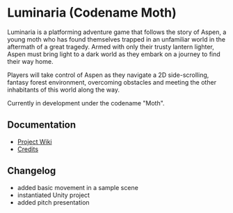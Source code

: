# Luminaria (Codename Moth)

Luminaria is a platforming adventure game that follows the story of Aspen, a young moth who has found themselves trapped in an unfamiliar world in the aftermath of a great tragedy. Armed with only their trusty lantern lighter, Aspen must bring light to a dark world as they embark on a journey to find their way home.

Players will take control of Aspen as they navigate a 2D side-scrolling, fantasy forest environment, overcoming obstacles and meeting the other inhabitants of this world along the way.

Currently in development under the codename "Moth".

Documentation
---

- [Project Wiki](https://github.com/milescajus/codename_moth/wiki)
- [Credits](https://github.com/milescajus/codename_moth/wiki/Vision-Document)

Changelog
---

- added basic movement in a sample scene
- instantiated Unity project
- added pitch presentation
